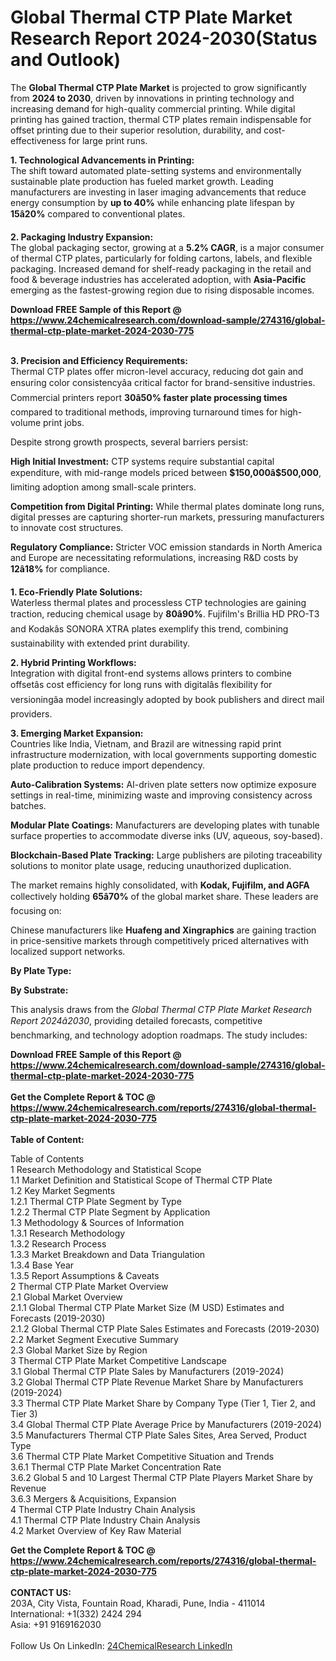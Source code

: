 <h1>Global Thermal CTP Plate Market Research Report 2024-2030(Status and Outlook)</h1><p>The <strong>Global Thermal CTP Plate Market</strong> is projected to grow significantly from <strong>2024 to 2030</strong>, driven by innovations in printing technology and increasing demand for high-quality commercial printing. While digital printing has gained traction, thermal CTP plates remain indispensable for offset printing due to their superior resolution, durability, and cost-effectiveness for large print runs.</p><p><strong>1. Technological Advancements in Printing:</strong><br>
The shift toward automated plate-setting systems and environmentally sustainable plate production has fueled market growth. Leading manufacturers are investing in laser imaging advancements that reduce energy consumption by <strong>up to 40%</strong> while enhancing plate lifespan by <strong>15â20%</strong> compared to conventional plates.</p><p><strong>2. Packaging Industry Expansion:</strong><br>
The global packaging sector, growing at a <strong>5.2% CAGR</strong>, is a major consumer of thermal CTP plates, particularly for folding cartons, labels, and flexible packaging. Increased demand for shelf-ready packaging in the retail and food &amp; beverage industries has accelerated adoption, with <strong>Asia-Pacific</strong> emerging as the fastest-growing region due to rising disposable incomes.</p><div><b>Download FREE Sample of this Report @ 
            <a href="https://www.24chemicalresearch.com/download-sample/274316/global-thermal-ctp-plate-market-2024-2030-775">
            https://www.24chemicalresearch.com/download-sample/274316/global-thermal-ctp-plate-market-2024-2030-775</a></b></div><br><p><strong>3. Precision and Efficiency Requirements:</strong><br>  
Thermal CTP plates offer micron-level accuracy, reducing dot gain and ensuring color consistencyâa critical factor for brand-sensitive industries. Commercial printers report <strong>30â50% faster plate processing times</strong> compared to traditional methods, improving turnaround times for high-volume print jobs.</p><p>Despite strong growth prospects, several barriers persist:</p><p><strong>High Initial Investment:</strong> CTP systems require substantial capital expenditure, with mid-range models priced between <strong>$150,000â$500,000</strong>, limiting adoption among small-scale printers.</p><p><strong>Competition from Digital Printing:</strong> While thermal plates dominate long runs, digital presses are capturing shorter-run markets, pressuring manufacturers to innovate cost structures.</p><p><strong>Regulatory Compliance:</strong> Stricter VOC emission standards in North America and Europe are necessitating reformulations, increasing R&amp;D costs by <strong>12â18%</strong> for compliance.</p><p><strong>1. Eco-Friendly Plate Solutions:</strong><br>  
Waterless thermal plates and processless CTP technologies are gaining traction, reducing chemical usage by <strong>80â90%</strong>. Fujifilm's Brillia HD PRO-T3 and Kodakâs SONORA XTRA plates exemplify this trend, combining sustainability with extended print durability.</p><p><strong>2. Hybrid Printing Workflows:</strong><br>  
Integration with digital front-end systems allows printers to combine offsetâs cost efficiency for long runs with digitalâs flexibility for versioningâa model increasingly adopted by book publishers and direct mail providers.</p><p><strong>3. Emerging Market Expansion:</strong><br>  
Countries like India, Vietnam, and Brazil are witnessing rapid print infrastructure modernization, with local governments supporting domestic plate production to reduce import dependency.</p><p><strong>Auto-Calibration Systems:</strong> AI-driven plate setters now optimize exposure settings in real-time, minimizing waste and improving consistency across batches.</p><p><strong>Modular Plate Coatings:</strong> Manufacturers are developing plates with tunable surface properties to accommodate diverse inks (UV, aqueous, soy-based).</p><p><strong>Blockchain-Based Plate Tracking:</strong> Large publishers are piloting traceability solutions to monitor plate usage, reducing unauthorized duplication.</p><p>The market remains highly consolidated, with <strong>Kodak, Fujifilm, and AGFA</strong> collectively holding <strong>65â70%</strong> of the global market share. These leaders are focusing on:</p><p>Chinese manufacturers like <strong>Huafeng and Xingraphics</strong> are gaining traction in price-sensitive markets through competitively priced alternatives with localized support networks.</p><p><strong>By Plate Type:</strong></p><p><strong>By Substrate:</strong></p><p>This analysis draws from the <em>Global Thermal CTP Plate Market Research Report 2024â2030</em>, providing detailed forecasts, competitive benchmarking, and technology adoption roadmaps. The study includes:</p><div><b>Download FREE Sample of this Report @ 
            <a href="https://www.24chemicalresearch.com/download-sample/274316/global-thermal-ctp-plate-market-2024-2030-775">
            https://www.24chemicalresearch.com/download-sample/274316/global-thermal-ctp-plate-market-2024-2030-775</a></b></div><br><div><b>Get the Complete Report & TOC @ 
            <a href="https://www.24chemicalresearch.com/reports/274316/global-thermal-ctp-plate-market-2024-2030-775">
            https://www.24chemicalresearch.com/reports/274316/global-thermal-ctp-plate-market-2024-2030-775</a></b></div><br>
            <b>Table of Content:</b><p>Table of Contents<br />
1 Research Methodology and Statistical Scope<br />
1.1 Market Definition and Statistical Scope of Thermal CTP Plate<br />
1.2 Key Market Segments<br />
1.2.1 Thermal CTP Plate Segment by Type<br />
1.2.2 Thermal CTP Plate Segment by Application<br />
1.3 Methodology & Sources of Information<br />
1.3.1 Research Methodology<br />
1.3.2 Research Process<br />
1.3.3 Market Breakdown and Data Triangulation<br />
1.3.4 Base Year<br />
1.3.5 Report Assumptions & Caveats<br />
2 Thermal CTP Plate Market Overview<br />
2.1 Global Market Overview<br />
2.1.1 Global Thermal CTP Plate Market Size (M USD) Estimates and Forecasts (2019-2030)<br />
2.1.2 Global Thermal CTP Plate Sales Estimates and Forecasts (2019-2030)<br />
2.2 Market Segment Executive Summary<br />
2.3 Global Market Size by Region<br />
3 Thermal CTP Plate Market Competitive Landscape<br />
3.1 Global Thermal CTP Plate Sales by Manufacturers (2019-2024)<br />
3.2 Global Thermal CTP Plate Revenue Market Share by Manufacturers (2019-2024)<br />
3.3 Thermal CTP Plate Market Share by Company Type (Tier 1, Tier 2, and Tier 3)<br />
3.4 Global Thermal CTP Plate Average Price by Manufacturers (2019-2024)<br />
3.5 Manufacturers Thermal CTP Plate Sales Sites, Area Served, Product Type<br />
3.6 Thermal CTP Plate Market Competitive Situation and Trends<br />
3.6.1 Thermal CTP Plate Market Concentration Rate<br />
3.6.2 Global 5 and 10 Largest Thermal CTP Plate Players Market Share by Revenue<br />
3.6.3 Mergers & Acquisitions, Expansion<br />
4 Thermal CTP Plate Industry Chain Analysis<br />
4.1 Thermal CTP Plate Industry Chain Analysis<br />
4.2 Market Overview of Key Raw Material</p><div><b>Get the Complete Report & TOC @ 
            <a href="https://www.24chemicalresearch.com/reports/274316/global-thermal-ctp-plate-market-2024-2030-775">
            https://www.24chemicalresearch.com/reports/274316/global-thermal-ctp-plate-market-2024-2030-775</a></b></div><br><b>CONTACT US:</b><br>
            203A, City Vista, Fountain Road, Kharadi, Pune, India - 411014<br>
            International: +1(332) 2424 294<br>
            Asia: +91 9169162030 <br><br>
            Follow Us On LinkedIn: <a href="https://www.linkedin.com/company/24chemicalresearch/">24ChemicalResearch LinkedIn</a>